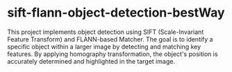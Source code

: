 # sift-flann-object-detection-bestWay
This project implements object detection using SIFT (Scale-Invariant Feature Transform) and FLANN-based Matcher. The goal is to identify a specific object within a larger image by detecting and matching key features. By applying homography transformation, the object's position is accurately determined and highlighted in the target image.
